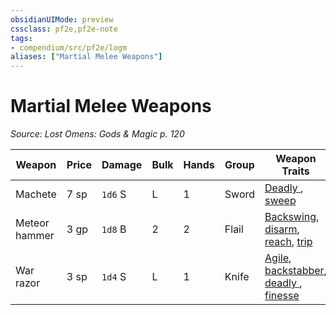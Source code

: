 ```yaml
---
obsidianUIMode: preview
cssclass: pf2e,pf2e-note
tags:
- compendium/src/pf2e/logm
aliases: ["Martial Melee Weapons"]
---
```

# Martial Melee Weapons  
*Source: Lost Omens: Gods & Magic p. 120*  

| Weapon | Price | Damage | Bulk | Hands | Group | Weapon Traits |
|--------|-------|--------|------|-------|-------|---------------|
| Machete | 7 sp | `1d6` S | L | 1 | Sword | [Deadly <d8>](rules/traits/deadly.md), [sweep](rules/traits/sweep.md) |
| Meteor hammer | 3 gp | `1d8` B | 2 | 2 | Flail | [Backswing](rules/traits/backswing.md), [disarm](rules/traits/disarm.md), [reach](rules/traits/reach.md), [trip](rules/traits/trip.md) |
| War razor | 3 sp | `1d4` S | L | 1 | Knife | [Agile](rules/traits/agile.md), [backstabber](rules/traits/backstabber.md), [deadly <d8>](rules/traits/deadly.md), [finesse](rules/traits/finesse.md) |